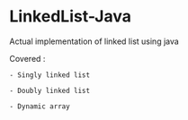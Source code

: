 # LinkedList-Java
Actual implementation of linked list using java


Covered :

    - Singly linked list
    
    - Doubly linked list
     
    - Dynamic array
